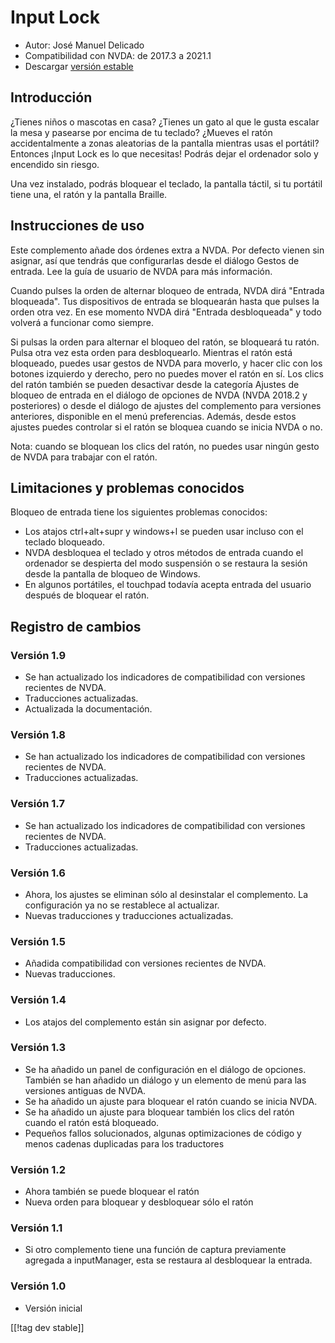# Input Lock #

* Autor: José Manuel Delicado
* Compatibilidad con NVDA: de 2017.3 a 2021.1
* Descargar [versión estable][1]

## Introducción

¿Tienes niños o mascotas en casa? ¿Tienes un gato al que le gusta escalar la
mesa y pasearse por encima de tu teclado? ¿Mueves el ratón accidentalmente a
zonas aleatorias de la pantalla mientras usas el portátil? Entonces ¡Input
Lock es lo que necesitas! Podrás dejar el ordenador solo y encendido sin
riesgo.

Una vez instalado, podrás bloquear el teclado, la pantalla táctil, si tu
portátil tiene una, el ratón y la pantalla Braille.

## Instrucciones de uso

Este complemento añade dos órdenes extra a NVDA. Por defecto vienen sin
asignar, así que tendrás que configurarlas desde el diálogo Gestos de
entrada. Lee la guía de usuario de NVDA para más información.

Cuando pulses la orden de alternar bloqueo de entrada, NVDA dirá "Entrada
bloqueada". Tus dispositivos de entrada se bloquearán hasta que pulses la
orden otra vez. En ese momento NVDA dirá "Entrada desbloqueada" y todo
volverá a funcionar como siempre.

Si pulsas la orden para alternar el bloqueo del ratón, se bloqueará tu
ratón. Pulsa otra vez esta orden para desbloquearlo. Mientras el ratón está
bloqueado, puedes usar gestos de NVDA para moverlo, y hacer clic con los
botones izquierdo y derecho, pero no puedes mover el ratón en sí. Los clics
del ratón también se pueden desactivar desde la categoría Ajustes de bloqueo
de entrada en el diálogo de opciones de NVDA (NVDA 2018.2 y posteriores) o
desde el diálogo de ajustes del complemento para versiones anteriores,
disponible en el menú preferencias. Además, desde estos ajustes puedes
controlar si el ratón se bloquea cuando se inicia NVDA o no.

Nota: cuando se bloquean los clics del ratón, no puedes usar ningún gesto de
NVDA para trabajar con el ratón.

## Limitaciones y problemas conocidos

Bloqueo de entrada tiene los siguientes problemas conocidos:

* Los atajos ctrl+alt+supr y windows+l se pueden usar incluso con el teclado
  bloqueado.
* NVDA desbloquea el teclado y otros métodos de entrada cuando el ordenador
  se despierta del modo suspensión o se restaura la sesión desde la pantalla
  de bloqueo de Windows.
* En algunos portátiles, el touchpad todavía acepta entrada del usuario
  después de bloquear el ratón.

## Registro de cambios

### Versión 1.9

* Se han actualizado los indicadores de compatibilidad con versiones
  recientes de NVDA.
* Traducciones actualizadas.
* Actualizada la documentación.

### Versión 1.8

* Se han actualizado los indicadores de compatibilidad con versiones
  recientes de NVDA.
* Traducciones actualizadas.

### Versión 1.7

* Se han actualizado los indicadores de compatibilidad con versiones
  recientes de NVDA.
* Traducciones actualizadas.

### Versión 1.6

* Ahora, los ajustes se eliminan sólo al desinstalar el complemento. La
  configuración ya no se restablece al actualizar.
* Nuevas traducciones y traducciones actualizadas.

### Versión 1.5

* Añadida compatibilidad con versiones recientes de NVDA.
* Nuevas traducciones.

### Versión 1.4

* Los atajos del complemento están sin asignar por defecto.

### Versión 1.3

* Se ha añadido un panel de configuración en el diálogo de opciones. También
  se han añadido un diálogo y un elemento de menú para las versiones
  antiguas de NVDA.
* Se ha añadido un ajuste para bloquear el ratón cuando se inicia NVDA.
* Se ha añadido un ajuste para bloquear también los clics del ratón cuando
  el ratón está bloqueado.
* Pequeños fallos solucionados, algunas optimizaciones de código y menos
  cadenas duplicadas para los traductores

### Versión 1.2

* Ahora también se puede bloquear el ratón
* Nueva orden para bloquear y desbloquear sólo el ratón

### Versión 1.1

* Si otro complemento tiene una función de captura previamente agregada a
  inputManager, esta se restaura al desbloquear la entrada.

### Versión 1.0

* Versión inicial

[[!tag dev stable]]

[1]: https://addons.nvda-project.org/files/get.php?file=inputlock
